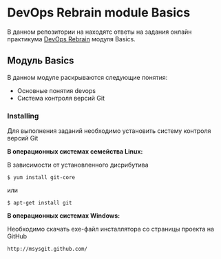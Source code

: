 # DevOps Rebrain module Basics

В данном репозитории на находятс ответы на задания онлайн практикума [DevOps Rebrain](https://rebrainme.com/devops/) модуля Basics.

## Модуль Basics

В данном модуле раскрываются следующие понятия:

- Основные понятия devops
- Система контроля версий Git

### Installing

Для выполнения заданий необходимо установить систему контроля версий Git

**В операционных системах семейства Linux:**

В зависимости от установленного дисрибутива

`$ yum install git-core`

или

`$ apt-get install git`

**В операционных системах Windows:**

Необходимо скачать exe-файл инсталлятора со страницы проекта на GitHub

`http://msysgit.github.com/`

